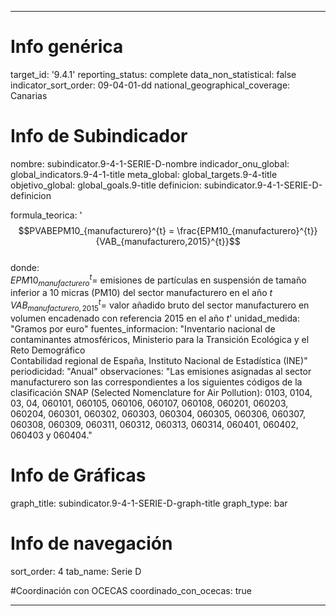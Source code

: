 ---

# Info genérica
target_id: '9.4.1'
reporting_status: complete
data_non_statistical: false
indicator_sort_order: 09-04-01-dd
national_geographical_coverage: Canarias

# Info de Subindicador
nombre: subindicator.9-4-1-SERIE-D-nombre
indicador_onu_global: global_indicators.9-4-1-title
meta_global: global_targets.9-4-title
objetivo_global: global_goals.9-title
definicion: subindicator.9-4-1-SERIE-D-definicion

formula_teorica: '$$PVABEPM10_{manufacturero}^{t} = \frac{EPM10_{manufacturero}^{t}}{VAB_{manufacturero,2015}^{t}}$$ <br>
donde: <br>
$EPM10_{manufacturero}^{t} =$ emisiones de partículas en suspensión de tamaño inferior a 10 micras (PM10) del sector manufacturero en el año $t$<br>
$VAB_{manufacturero,2015}^{t} =$ valor añadido bruto del sector manufacturero en volumen encadenado con referencia 2015 en el año $t$'
unidad_medida: "Gramos por euro"
fuentes_informacion: "Inventario nacional de contaminantes atmosféricos, Ministerio para la Transición Ecológica y el Reto Demográfico<br>
Contabilidad regional de España, Instituto Nacional de Estadística (INE)"
periodicidad: "Anual"
observaciones: "Las emisiones asignadas al sector manufacturero son las correspondientes a los siguientes códigos de la clasificación SNAP (Selected Nomenclature for Air Pollution): 0103, 0104, 03, 04, 060101, 060105, 060106, 060107, 060108, 060201, 060203, 060204, 060301, 060302, 060303, 060304, 060305, 060306, 060307, 060308, 060309, 060311, 060312, 060313, 060314, 060401, 060402, 060403 y 060404."

# Info de Gráficas
graph_title: subindicator.9-4-1-SERIE-D-graph-title
graph_type: bar

# Info de navegación
sort_order: 4
tab_name: Serie D

#Coordinación con OCECAS
coordinado_con_ocecas: true

---